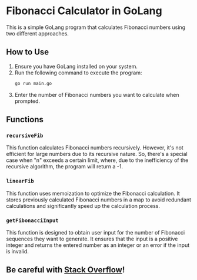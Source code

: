 # **Fibonacci Calculator in GoLang**

This is a simple GoLang program that calculates Fibonacci numbers using two different approaches.

## **How to Use**

1. Ensure you have GoLang installed on your system.
2. Run the following command to execute the program:
   ```bash
   go run main.go
3. Enter the number of Fibonacci numbers you want to calculate when prompted.

## **Functions**

### `recursiveFib`

This function calculates Fibonacci numbers recursively. However, it's not efficient for large numbers due to its recursive nature. So, there's a special case when "n" exceeds a certain limit, where, due to the inefficiency of the recursive algorithm, the program will return a -1.

### `linearFib`

This function uses memoization to optimize the Fibonacci calculation. It stores previously calculated Fibonacci numbers in a map to avoid redundant calculations and significantly speed up the calculation process.

### `getFibonacciInput`

This function is designed to obtain user input for the number of Fibonacci sequences they want to generate. It ensures that the input is a positive integer and returns the entered number as an integer or an error if the input is invalid.

## Be careful with [Stack Overflow](https://www.techtarget.com/whatis/definition/stack-overflow#:~:text=A%20stack%20overflow%20is%20a,been%20allocated%20to%20that%20stack.)!
